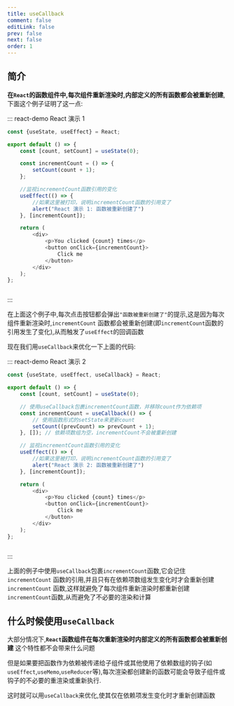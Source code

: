 ```yaml
---
title: useCallback
comment: false
editLink: false
prev: false
next: false
order: 1
---
```


## 简介

**在`React`的函数组件中,每次组件重新渲染时,内部定义的所有函数都会被重新创建**,下面这个例子证明了这一点:

::: react-demo React 演示 1

```js
const {useState, useEffect} = React;

export default () => {
    const [count, setCount] = useState(0);

    const incrementCount = () => {
        setCount(count + 1);
    };

    //监视incrementCount函数引用的变化
    useEffect(() => {
        //如果这里被打印，说明incrementCount函数的引用变了
        alert("React 演示 1: 函数被重新创建了")
    }, [incrementCount]);

    return (
        <div>
            <p>You clicked {count} times</p>
            <button onClick={incrementCount}>
                Click me
            </button>
        </div>
    );
};
```

```css 
```

:::

在上面这个例子中,每次点击按钮都会弹出`"函数被重新创建了"`的提示,这是因为每次组件重新渲染时,`incrementCount`
函数都会被重新创建(即`incrementCount`函数的引用发生了变化),从而触发了`useEffect`的回调函数

现在我们用`useCallback`来优化一下上面的代码:

::: react-demo React 演示 2

```js
const {useState, useEffect, useCallback} = React;

export default () => {
    const [count, setCount] = useState(0);

    // 使用useCallback包裹incrementCount函数，并移除count作为依赖项
    const incrementCount = useCallback(() => {
        // 使用函数形式的setState来更新count
        setCount((prevCount) => prevCount + 1);
    }, []); // 依赖项数组为空，incrementCount不会被重新创建

    // 监视incrementCount函数引用的变化
    useEffect(() => {
        //如果这里被打印，说明incrementCount函数的引用变了
        alert("React 演示 2: 函数被重新创建了")
    }, [incrementCount]);

    return (
        <div>
            <p>You clicked {count} times</p>
            <button onClick={incrementCount}>
                Click me
            </button>
        </div>
    );
};
```

```css 
```

:::

上面的例子中使用`useCallback`包裹`incrementCount`函数,它会记住`incrementCount`
函数的引用,并且只有在依赖项数组发生变化时才会重新创建`incrementCount`
函数,这样就避免了每次组件重新渲染时都重新创建`incrementCount`函数,从而避免了不必要的渲染和计算

## 什么时候使用`useCallback`

大部分情况下,**`React`函数组件在每次重新渲染时内部定义的所有函数都会被重新创建**
这个特性都不会带来什么问题

但是如果要把函数作为依赖被传递给子组件或其他使用了依赖数组的钩子(如`useEffect`,`useMemo`,`useReducer`等),每次渲染都创建新的函数可能会导致子组件或钩子的不必要的重渲染或重新执行.

这时就可以用`useCallback`来优化,使其仅在依赖项发生变化时才重新创建函数

